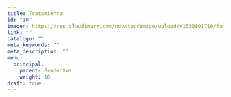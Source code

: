 ```yaml
---
title: Tratamiento
id: "10"
imagen: https://res.cloudinary.com/novatec/image/upload/v1530801710/familias/
link: ""
catalogo: ""
meta_keywords: ""
meta_description: ""
menu:
  principal:
    parent: Productos
    weight: 10
draft: true
---
```

